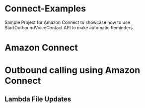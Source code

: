 # Connect-Examples
Sample Project for Amazon Connect to showcase how to use StartOutboundVoiceContact API to make automatic Reminders

# Amazon Connect



# Outbound calling using Amazon Connect


## Lambda File Updates
